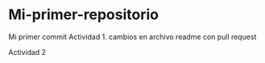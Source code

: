 # Mi-primer-repositorio

Mi primer commit 
Actividad 1. cambios en archivo readme con pull request 

Actividad 2 
